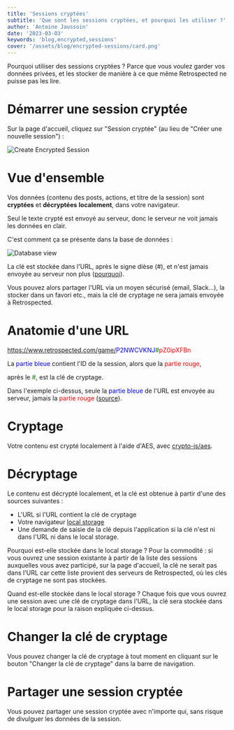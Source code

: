 ```yaml
---
title: 'Sessions cryptées'
subtitle: 'Que sont les sessions cryptées, et pourquoi les utiliser ?'
author: 'Antoine Jaussoin'
date: '2023-03-03'
keywords: 'blog,encrypted,sessions'
cover: '/assets/blog/encrypted-sessions/card.png'
---
```


Pourquoi utiliser des sessions cryptées ? Parce que vous voulez garder vos données privées, et les stocker de manière à ce que même Retrospected ne puisse pas les lire.

# Démarrer une session cryptée

Sur la page d'accueil, cliquez sur "Session cryptée" (au lieu de "Créer une nouvelle session") :

![Create Encrypted Session](/assets/blog/encrypted-sessions/button.png,270x124)

# Vue d'ensemble

Vos données (contenu des posts, actions, et titre de la session) sont **cryptées** et **décryptées** **localement**, dans votre navigateur.

Seul le texte crypté est envoyé au serveur, donc le serveur ne voit jamais les données en clair.

C'est comment ça se présente dans la base de données :

![Database view](/assets/blog/encrypted-sessions/db.png,1394x214)

La clé est stockée dans l'URL, après le signe dièse (#), et n'est jamais envoyée au serveur non plus ([pourquoi](https://stackoverflow.com/questions/3664257/why-is-the-hash-part-of-the-url-not-available-on-the-server-side)).

Vous pouvez alors partager l'URL via un moyen sécurisé (email, Slack...), la stocker dans un favori etc., mais la clé de cryptage ne sera jamais envoyée à Retrospected.

# Anatomie d'une URL

<span style="color: blue">https://www.retrospected.com/game/<wbr />P2NWCVKNJ</span><wbr /><span style="color: green">#</span><span style="color: red">pZ0ipXFBn</span>

La <span style="color: blue">partie bleue</span> contient l'ID de la session, alors que la <span style="color: red">partie rouge</span>,

après le <span style="color: green">#</span>, est la clé de cryptage.

Dans l'exemple ci-dessus, seule la <span style="color: blue">partie bleue</span> de l'URL est envoyée au serveur, jamais la <span style="color: red">partie rouge</span> ([source](https://stackoverflow.com/questions/3664257/why-is-the-hash-part-of-the-url-not-available-on-the-server-side)).

# Cryptage

Votre contenu est crypté localement à l'aide d'AES, avec [crypto-js/aes](https://cryptojs.gitbook.io/docs/#ciphers).

# Décryptage

Le contenu est décrypté localement, et la clé est obtenue à partir d'une des sources suivantes :

- L'URL si l'URL contient la clé de cryptage
- Votre navigateur [local storage](https://en.wikipedia.org/wiki/Web_storage)
- Une demande de saisie de la clé depuis l'application si la clé n'est ni dans l'URL ni dans le local storage.

Pourquoi est-elle stockée dans le local storage ? Pour la commodité : si vous ouvrez une session existante à partir de la liste des sessions auxquelles vous avez participé, sur la page d'accueil, la clé ne serait pas dans l'URL car cette liste provient des serveurs de Retrospected, où les clés de cryptage ne sont pas stockées.

Quand est-elle stockée dans le local storage ? Chaque fois que vous ouvrez une session avec une clé de cryptage dans l'URL, la clé sera stockée dans le local storage pour la raison expliquée ci-dessus.

# Changer la clé de cryptage

Vous pouvez changer la clé de cryptage à tout moment en cliquant sur le bouton "Changer la clé de cryptage" dans la barre de navigation.

# Partager une session cryptée

Vous pouvez partager une session cryptée avec n'importe qui, sans risque de divulguer les données de la session.

